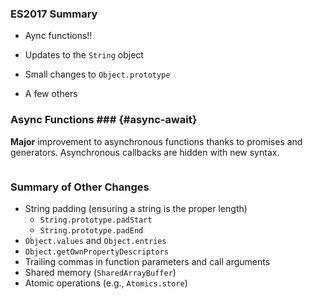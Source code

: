 ### ES2017 Summary ###

  * Aync functions!!

  * Updates to the `String` object

  * Small changes to `Object.prototype`

  * A few others

### Async Functions ### {#async-await}

**Major** improvement to asynchronous functions thanks to promises and
generators.  Asynchronous callbacks are hidden with new syntax.

~~~ {.javascript insert="../../../src/examples/js/async-await.js"}
~~~

### Summary of Other Changes

  * String padding (ensuring a string is the proper length)
    - `String.prototype.padStart`
    - `String.prototype.padEnd`
  * `Object.values` and `Object.entries`
  * `Object.getOwnPropertyDescriptors`
  * Trailing commas in function parameters and call arguments
  * Shared memory (`SharedArrayBuffer`)
  * Atomic operations (e.g., `Atomics.store`)
